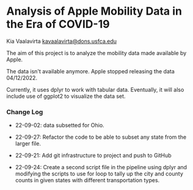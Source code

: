 # Analysis of Apple Mobility Data in the Era of COVID-19

Kia Vaalavirta
kavaalavirta@dons.usfca.edu

The aim of this project is to analyze the mobility data made available by Apple.

The data isn't available anymore. Apple stopped releasing the data 04/12/2022.

Currently, it uses dplyr to work with tabular data. Eventually, it will also include use of ggplot2 to visualize the data set.

### Change Log

* 22-09-02: data subsetted for Ohio.

* 22-09-27: Refactor the code to be able to subset any state from the larger file.

* 22-09-21: Add git infrastructure to project and push to GitHub

* 22-09-24: Create a second script file in the pipeline using dplyr and modifying the scripts to use for loop to tally up the city and county counts in given states with different transportation types.